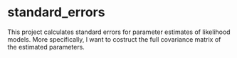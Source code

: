 # standard_errors

This project calculates standard errors for parameter estimates of likelihood models. More specifically, l want to costruct the full covariance matrix of the estimated parameters. 
